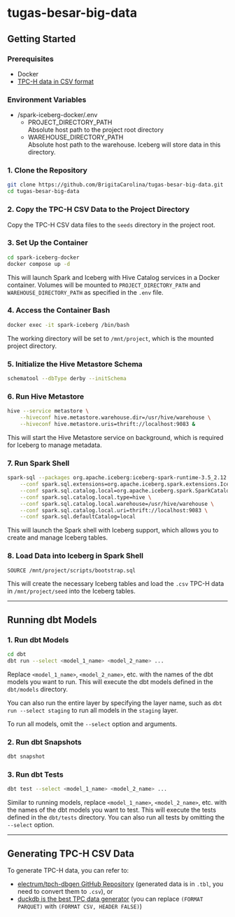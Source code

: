 # tugas-besar-big-data

## Getting Started

### Prerequisites

- Docker
- [TPC-H data in CSV format](#generating-tpc-h-csv-data)

### Environment Variables
- /spark-iceberg-docker/.env
  - PROJECT_DIRECTORY_PATH\
    Absolute host path to the project root directory
  - WAREHOUSE_DIRECTORY_PATH\
    Absolute host path to the warehouse. Iceberg will store data in this directory.

### 1. Clone the Repository

```sh
git clone https://github.com/BrigitaCarolina/tugas-besar-big-data.git
cd tugas-besar-big-data
```

### 2. Copy the TPC-H CSV Data to the Project Directory
Copy the TPC-H CSV data files to the `seeds` directory in the project root.

### 3. Set Up the Container

```sh
cd spark-iceberg-docker
docker compose up -d
```

This will launch Spark and Iceberg with Hive Catalog services in a Docker container. Volumes will be mounted to `PROJECT_DIRECTORY_PATH` and `WAREHOUSE_DIRECTORY_PATH` as specified in the `.env` file.


### 4. Access the Container Bash

```sh
docker exec -it spark-iceberg /bin/bash
```

The working directory will be set to `/mnt/project`, which is the mounted project directory.

### 5. Initialize the Hive Metastore Schema

```sh
schematool --dbType derby --initSchema
```
### 6. Run Hive Metastore

```sh
hive --service metastore \
    --hiveconf hive.metastore.warehouse.dir=/usr/hive/warehouse \
    --hiveconf hive.metastore.uris=thrift://localhost:9083 &
```
This will start the Hive Metastore service on background, which is required for Iceberg to manage metadata.

### 7. Run Spark Shell

```sh
spark-sql --packages org.apache.iceberg:iceberg-spark-runtime-3.5_2.12:1.9.1\
    --conf spark.sql.extensions=org.apache.iceberg.spark.extensions.IcebergSparkSessionExtensions \
    --conf spark.sql.catalog.local=org.apache.iceberg.spark.SparkCatalog \
    --conf spark.sql.catalog.local.type=hive \
    --conf spark.sql.catalog.local.warehouse=/usr/hive/warehouse \
    --conf spark.sql.catalog.local.uri=thrift://localhost:9083 \
    --conf spark.sql.defaultCatalog=local
```
This will launch the Spark shell with Iceberg support, which allows you to create and manage Iceberg tables.

### 8. Load Data into Iceberg in Spark Shell
```sh
SOURCE /mnt/project/scripts/bootstrap.sql
```
This will create the necessary Iceberg tables and load the `.csv` TPC-H data in `/mnt/project/seed` into the Iceberg tables.

---

## Running dbt Models
### 1. Run dbt Models

```sh
cd dbt
dbt run --select <model_1_name> <model_2_name> ...
```
Replace `<model_1_name>`, `<model_2_name>`, etc. with the names of the dbt models you want to run. This will execute the dbt models defined in the `dbt/models` directory.

You can also run the entire layer by specifying the layer name, such as `dbt run --select staging` to run all models in the `staging` layer.

To run all models, omit the `--select` option and arguments.

### 2. Run dbt Snapshots

```sh
dbt snapshot
```

### 3. Run dbt Tests

```sh
dbt test --select <model_1_name> <model_2_name> ...
```

Similar to running models, replace `<model_1_name>`, `<model_2_name>`, etc. with the names of the dbt models you want to test. This will execute the tests defined in the `dbt/tests` directory. You can also run all tests by omitting the `--select` option.

---

## Generating TPC-H CSV Data 

To generate TPC-H data, you can refer to:
- [electrum/tpch-dbgen GitHub Repository](https://github.com/electrum/tpch-dbgen) (generated data is in `.tbl`, you need to convert them to `.csv`), or
- [duckdb is the best TPC data generator](https://xuanwo.io/links/2025/02/duckdb-is-the-best-tpc-data-generator/)  (you can replace `(FORMAT PARQUET)` with `(FORMAT CSV, HEADER FALSE)`)